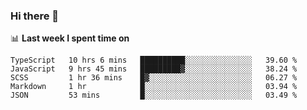 ### Hi there 👋

<!--
**DBvc/DBvc** is a ✨ _special_ ✨ repository because its `README.md` (this file) appears on your GitHub profile.

Here are some ideas to get you started:

- 🔭 I’m currently working on ...
- 🌱 I’m currently learning ...
- 👯 I’m looking to collaborate on ...
- 🤔 I’m looking for help with ...
- 💬 Ask me about ...
- 📫 How to reach me: ...
- 😄 Pronouns: ...
- ⚡ Fun fact: ...
-->

📊 **Last week I spent time on**
<!--START_SECTION:waka-->

```text
TypeScript   10 hrs 6 mins   ██████████░░░░░░░░░░░░░░░   39.60 %
JavaScript   9 hrs 45 mins   █████████▓░░░░░░░░░░░░░░░   38.24 %
SCSS         1 hr 36 mins    █▓░░░░░░░░░░░░░░░░░░░░░░░   06.27 %
Markdown     1 hr            █░░░░░░░░░░░░░░░░░░░░░░░░   03.94 %
JSON         53 mins         █░░░░░░░░░░░░░░░░░░░░░░░░   03.49 %
```

<!--END_SECTION:waka-->
